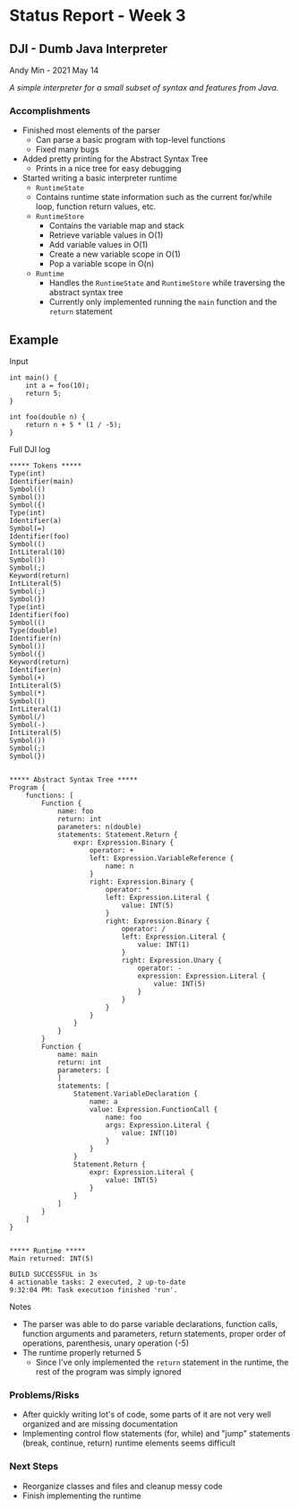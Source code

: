 # Status Report - Week 3

## DJI - Dumb Java Interpreter

Andy Min - 2021 May 14

*A simple interpreter for a small subset of syntax and features from Java.*

### Accomplishments

- Finished most elements of the parser
  - Can parse a basic program with top-level functions
  - Fixed many bugs
- Added pretty printing for the Abstract Syntax Tree
  - Prints in a nice tree for easy debugging
- Started writing a basic interpreter runtime
  -  `RuntimeState`
    - Contains runtime state information such as the current for/while loop, function return values, etc.
  - `RuntimeStore`
    - Contains the variable map and stack
    - Retrieve variable values in O(1)
    - Add variable values in O(1)
    - Create a new variable scope in O(1)
    - Pop a variable scope in O(n)
  - `Runtime`
    - Handles the `RuntimeState` and `RuntimeStore` while traversing the abstract syntax tree
    - Currently only implemented running the `main` function and the `return` statement

## Example

Input

```
int main() {
    int a = foo(10);
    return 5;
}

int foo(double n) {
    return n + 5 * (1 / -5);
}
```

Full DJI log

```
***** Tokens *****
Type(int)
Identifier(main)
Symbol(()
Symbol())
Symbol({)
Type(int)
Identifier(a)
Symbol(=)
Identifier(foo)
Symbol(()
IntLiteral(10)
Symbol())
Symbol(;)
Keyword(return)
IntLiteral(5)
Symbol(;)
Symbol(})
Type(int)
Identifier(foo)
Symbol(()
Type(double)
Identifier(n)
Symbol())
Symbol({)
Keyword(return)
Identifier(n)
Symbol(+)
IntLiteral(5)
Symbol(*)
Symbol(()
IntLiteral(1)
Symbol(/)
Symbol(-)
IntLiteral(5)
Symbol())
Symbol(;)
Symbol(})


***** Abstract Syntax Tree *****
Program {
    functions: [
        Function {
            name: foo
            return: int
            parameters: n(double)
            statements: Statement.Return {
                expr: Expression.Binary {
                    operator: +
                    left: Expression.VariableReference {
                        name: n
                    }
                    right: Expression.Binary {
                        operator: *
                        left: Expression.Literal {
                            value: INT(5)
                        }
                        right: Expression.Binary {
                            operator: /
                            left: Expression.Literal {
                                value: INT(1)
                            }
                            right: Expression.Unary {
                                operator: -
                                expression: Expression.Literal {
                                    value: INT(5)
                                }
                            }
                        }
                    }
                }
            }
        }
        Function {
            name: main
            return: int
            parameters: [
            ]
            statements: [
                Statement.VariableDeclaration {
                    name: a
                    value: Expression.FunctionCall {
                        name: foo
                        args: Expression.Literal {
                            value: INT(10)
                        }
                    }
                }
                Statement.Return {
                    expr: Expression.Literal {
                        value: INT(5)
                    }
                }
            ]
        }
    ]
}


***** Runtime *****
Main returned: INT(5)

BUILD SUCCESSFUL in 3s
4 actionable tasks: 2 executed, 2 up-to-date
9:32:04 PM: Task execution finished 'run'.
```

Notes

- The parser was able to do parse variable declarations, function calls, function arguments and parameters, return statements, proper order of operations, parenthesis, unary operation (-5)
- The runtime properly returned 5
  - Since I've only implemented the `return` statement in the runtime, the rest of the program was simply ignored

### Problems/Risks

- After quickly writing lot's of code, some parts of it are not very well organized and are missing documentation
- Implementing control flow statements (for, while) and "jump" statements (break, continue, return) runtime elements seems difficult

### Next Steps

- Reorganize classes and files and cleanup messy code
- Finish implementing the runtime